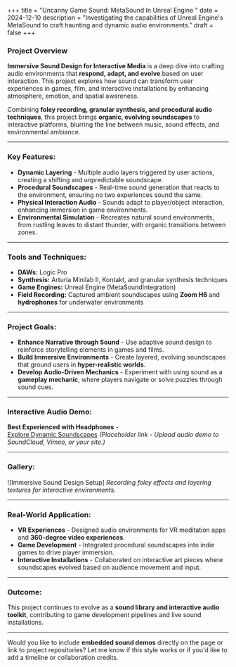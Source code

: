 +++
title = "Uncanny Game Sound: MetaSound In Unreal Engine "
date = 2024-12-10
description = "Investigating the capabilities of Unreal Engine's MetaSound to craft haunting and dynamic audio environments."
draft = false
+++

### Project Overview  
**Immersive Sound Design for Interactive Media** is a deep dive into crafting audio environments that **respond, adapt, and evolve** based on user interaction. This project explores how sound can transform user experiences in games, film, and interactive installations by enhancing atmosphere, emotion, and spatial awareness.  

Combining **foley recording, granular synthesis, and procedural audio techniques**, this project brings **organic, evolving soundscapes** to interactive platforms, blurring the line between music, sound effects, and environmental ambiance.

---

### Key Features:  
- **Dynamic Layering** - Multiple audio layers triggered by user actions, creating a shifting and unpredictable soundscape.  
- **Procedural Soundscapes** - Real-time sound generation that reacts to the environment, ensuring no two experiences sound the same.  
- **Physical Interaction Audio** - Sounds adapt to player/object interaction, enhancing immersion in game environments.  
- **Environmental Simulation** - Recreates natural sound environments, from rustling leaves to distant thunder, with organic transitions between zones.

---

### Tools and Techniques:  
- **DAWs:** Logic Pro 
- **Synthesis:** Arturia Minilab II, Kontakt, and granular synthesis techniques  
- **Game Engines:** Unreal Engine (MetaSoundIntegration)  
- **Field Recording:** Captured ambient soundscapes using **Zoom H6** and **hydrophones** for underwater environments  

---

### Project Goals:  
- **Enhance Narrative through Sound** - Use adaptive sound design to reinforce storytelling elements in games and films.  
- **Build Immersive Environments** - Create layered, evolving soundscapes that ground users in **hyper-realistic worlds**.  
- **Develop Audio-Driven Mechanics** - Experiment with using sound as a **gameplay mechanic**, where players navigate or solve puzzles through sound cues.  

---

### Interactive Audio Demo:  
 **Best Experienced with Headphones** -  
  [Explore Dynamic Soundscapes](#) *(Placeholder link - Upload audio demo to SoundCloud, Vimeo, or your site.)*  

---

### Gallery:  
![Immersive Sound Design Setup] 
*Recording foley effects and layering textures for interactive environments.*  

---

### Real-World Application:  
- **VR Experiences** - Designed audio environments for VR meditation apps and **360-degree video experiences**.  
- **Game Development** - Integrated procedural soundscapes into indie games to drive player immersion.  
- **Interactive Installations** - Collaborated on interactive art pieces where soundscapes evolved based on audience movement and input.  

---

### Outcome:  
This project continues to evolve as a **sound library and interactive audio toolkit**, contributing to game development pipelines and live sound installations.  

---

Would you like to include **embedded sound demos** directly on the page or link to project repositories? Let me know if this style works or if you'd like to add a timeline or collaboration credits.
